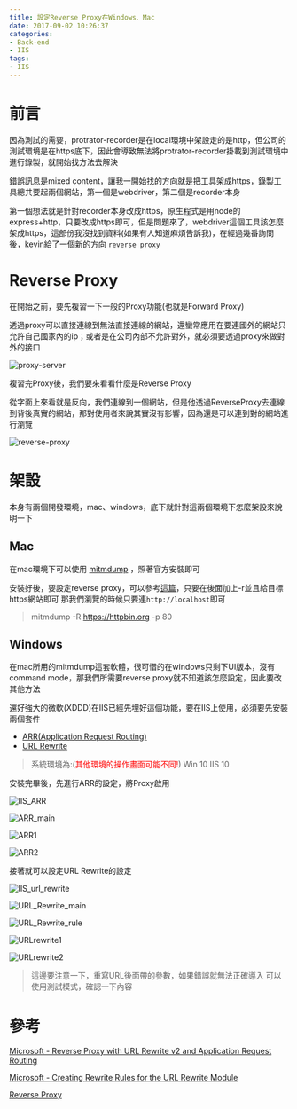 ```yaml
---
title: 設定Reverse Proxy在Windows、Mac
date: 2017-09-02 10:26:37
categories:
- Back-end
- IIS
tags:
- IIS
---
```


# 前言

因為測試的需要，protrator-recorder是在local環境中架設走的是http，但公司的測試環境是在https底下，因此會導致無法將protrator-recorder掛載到測試環境中進行錄製，就開始找方法去解決

<!--more-->

錯誤訊息是mixed content，讓我一開始找的方向就是把工具架成https，錄製工具總共要起兩個網站，第一個是webdriver，第二個是recorder本身

第一個想法就是針對recorder本身改成https，原生程式是用node的express+http，只要改成https即可，但是問題來了，webdriver這個工具該怎麼架成https，這部份我沒找到資料(如果有人知道麻煩告訴我)，在經過幾番詢問後，kevin給了一個新的方向 `reverse proxy` 

# Reverse Proxy

在開始之前，要先複習一下一般的Proxy功能(也就是Forward Proxy)

透過proxy可以直接連線到無法直接連線的網站，還蠻常應用在要連國外的網站只允許自己國家內的ip；或者是在公司內部不允許對外，就必須要透過proxy來做對外的接口

![proxy-server](proxy-server.png)

複習完Proxy後，我們要來看看什麼是Reverse Proxy

從字面上來看就是反向，我們連線到一個網站，但是他透過ReverseProxy去連線到背後真實的網站，那對使用者來說其實沒有影響，因為還是可以連到對的網站進行瀏覽

![reverse-proxy](reverse-proxy.jpg)

# 架設

本身有兩個開發環境，mac、windows，底下就針對這兩個環境下怎麼架設來說明一下

## Mac

在mac環境下可以使用 [mitmdump](http://docs.mitmproxy.org/en/stable/index.html) ，照著官方安裝即可

安裝好後，要設定reverse proxy，可以參考[這篇](http://docs.mitmproxy.org/en/stable/features/reverseproxy.html)，只要在後面加上-r並且給目標https網站即可
那我們瀏覽的時候只要連`http://localhost`即可

> mitmdump -R https://httpbin.org -p 80

## Windows

在mac所用的mitmdump這套軟體，很可惜的在windows只剩下UI版本，沒有command mode，那我們所需要reverse proxy就不知道該怎麼設定，因此要改其他方法

還好強大的微軟(XDDD)在IIS已經先埋好這個功能，要在IIS上使用，必須要先安裝兩個套件

* [ARR(Application Request Routing)](https://www.iis.net/downloads/microsoft/application-request-routing)
* [URL Rewrite](https://www.iis.net/downloads/microsoft/url-rewrite)

> 系統環境為:(<font color="red">其他環境的操作畫面可能不同!</font>)
> Win 10
> IIS 10

安裝完畢後，先進行ARR的設定，將Proxy啟用

![IIS_ARR](/IIS_ARR.png)

![ARR_main](/ARR_main.png)

![ARR1](/ARR1.png)

![ARR2](/ARR2.png)

接著就可以設定URL Rewrite的設定

![IIS_url_rewrite](/IIS_url_rewrite.png)

![URL_Rewrite_main](/URL_Rewrite_main.png)

![URL_Rewrite_rule](/URL_Rewrite_rule.png)

![URLrewrite1](/URLrewrite1.png)

![URLrewrite2](/URLrewrite2.png)

> 這邊要注意一下，重寫URL後面帶的參數，如果錯誤就無法正確導入
> 可以使用測試模式，確認一下內容

# 參考

[Microsoft - Reverse Proxy with URL Rewrite v2 and Application Request Routing](https://docs.microsoft.com/en-us/iis/extensions/url-rewrite-module/reverse-proxy-with-url-rewrite-v2-and-application-request-routing)

[Microsoft - Creating Rewrite Rules for the URL Rewrite Module](https://docs.microsoft.com/en-us/iis/extensions/url-rewrite-module/creating-rewrite-rules-for-the-url-rewrite-module)

[Reverse Proxy](https://en.wikipedia.org/wiki/Reverse_proxy)